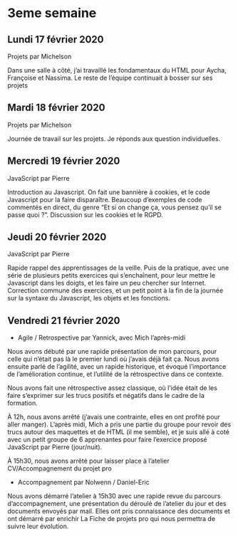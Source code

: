 # 3eme semaine

## Lundi 17 février 2020

Projets par Michelson

Dans une salle à côté, j’ai travaillé les fondamentaux du HTML pour Aycha, Françoise et Nassima.
Le reste de l’équipe continuait à bosser sur ses projets

## Mardi 18  février 2020

Projets par Michelson

Journée de travail sur les projets. Je réponds aux question individuelles. 

## Mercredi 19  février 2020

JavaScript par Pierre

Introduction au Javascript. On fait une bannière à cookies, et le code Javascript pour la faire disparaître. Beaucoup d’exemples de code commentés en direct, du genre “Et si on change ça, vous pensez qu’il se passe quoi ?”. Discussion sur les cookies et le RGPD.

## Jeudi 20  février 2020

JavaScript par Pierre

Rapide rappel des apprentissages de la veille. Puis de la pratique, avec une série de plusieurs petits exercices qui s’enchaînent, pour leur mettre le Javascript dans les doigts, et les faire un peu chercher sur Internet.
Correction commune des exercices, et un petit point à la fin de la journée sur la syntaxe du Javascript, les objets et les fonctions.


## Vendredi 21  février 2020

- Agile / Retrospective par Yannick, avec Mich l’après-midi

Nous avons débuté par une rapide présentation de mon parcours, pour celle qui n’était pas là le premier lundi où j’avais déjà fait ça. Nous avons ensuite parlé de l’agilité, avec un rapide historique, et évoqué l’importance de l’amélioration continue, et l’utilité de la rétrospective dans ce contexte.

Nous avons fait une rétrospective assez classique, où l’idée était de les faire s’exprimer sur les trucs positifs et négatifs dans le cadre de la formation.

À 12h, nous avons arrêté (j’avais une contrainte, elles en ont profité pour aller manger). L’après midi, Mich a pris une partie du groupe pour revoir des trucs autour des maquettes et de HTML (il me semble), et je suis allé à coté avec un petit groupe de 6 apprenantes pour faire l’exercice proposé JavaScript par Pierre (jour/nuit).

À 15h30, nous avons arrêté pour laisser place à l’atelier CV/Accompagnement du projet pro


- Accompagnement par Nolwenn / Daniel-Eric

Nous avons démarré l’atelier à 15h30 avec une rapide revue du parcours d’accompagnement, une présentation du déroulé de l’atelier du jour et des documents envoyés par mail. Elles ont pris connaissance des documents et ont démarré par enrichir La Fiche de projets pro qui nous permettra de suivre leur évolution. 




